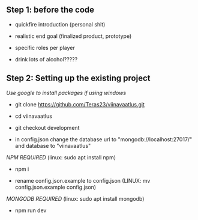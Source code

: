 ## Step 1: before the code ##

* quickfire introduction (personal shit)

* realistic end goal (finalized product, prototype)

* specific roles per player

* drink lots of alcohol?????



## Step 2: Setting up the existing project ##
_Use google to install packages if using windows_


* git clone https://github.com/Teras23/viinavaatlus.git

* cd viinavaatlus

* git checkout development

* in config.json change the database url to "mongodb://localhost:27017/" and database to "viinavaatlus"

_NPM REQUIRED_ (linux: sudo apt install npm)

* npm i

* rename config.json.example to config.json (LINUX: mv config.json.example config.json)

_MONGODB REQUIRED_ (linux: sudo apt install mongodb)

* npm run dev

